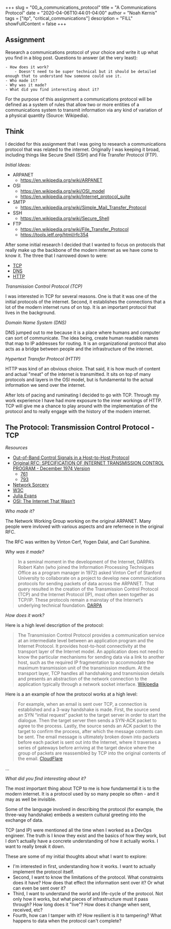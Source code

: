 +++
slug = "00_a_communications_protocol"
title = "A Communications Protocol"
date = "2020-04-06T10:44:01-04:00"
author = "Noah Kernis"
tags = ["itp", "critical_communications"]
description = "FILL"
showFullContent = false
+++

<!-- {{< figure src="img/..." alt="..." caption="[ ... ]" >}} -->

## Assignment

Research a communications protocol of your choice and write it up what you find in a blog post. Questions to answer (at the very least):

	- How does it work?
		- Doesn't need to be super technical but it should be detailed enough that to understand how someone could use it.
	- Who made it?
	- Why was it made?
	- What did you find interesting about it?

For the purpose of this assignment a communications protocol will be defined as a system of rules that allow two or more entities of a communications system to transmit information via any kind of variation of a physical quantity (Source: Wikipedia).

## Think

I decided for this assignment that I was going to research a communications protocol that was related to the internet. Originally I was keeping it broad, including things like Secure Shell (SSH) and File Transfer Protocol (FTP). 

*Initial Ideas:*

 - ARPANET
	- https://en.wikipedia.org/wiki/ARPANET
 - OSI
	- https://en.wikipedia.org/wiki/OSI_model
	- https://en.wikipedia.org/wiki/Internet_protocol_suite
- SMTP
	- https://en.wikipedia.org/wiki/Simple_Mail_Transfer_Protocol
- SSH
	- https://en.wikipedia.org/wiki/Secure_Shell
- FTP
	- https://en.wikipedia.org/wiki/File_Transfer_Protocol
	- https://tools.ietf.org/html/rfc354


After some initial research I decided that I wanted to focus on protocols that really make up the backbone of the modern internet as we have come to know it. The three that I narrowed down to were:

- [TCP](https://en.wikipedia.org/wiki/Transmission_Control_Protocol)
- [DNS](https://en.wikipedia.org/wiki/Domain_Name_System)
- [HTTP](https://en.wikipedia.org/wiki/Hypertext_Transfer_Protocol)

*Transmission Control Protocol (TCP)*

I was interested in TCP for several reasons. One is that it was one of the initial protocols of the internet. Second, it establishes the connections that a lot of the modern internet runs of on top. It is an important protocol that lives in the background. 

*Domain Name System (DNS)*

DNS jumped out to me because it is a place where humans and computer can sort of communicate. The idea being, create human readable names that map to IP addresses for routing. It is an organizational protocol that also acts as a bridge between people and the infrastructure of the internet. 

*Hypertext Transfer Protocol (HTTP)*

HTTP was kind of an obvious choice. That said, it is how much of content and actual "meat" of the internet is transmitted. It sits on top of many protocols and layers in the OSI model, but is fundamental to the actual information we send over the internet. 

After lots of pacing and ruminating I decided to go with TCP. Through my work experience I have had more exposure to the inner workings of HTTP. TCP will give me a chance to play around with the implementation of the protocol and to really engage with the history of the modern internet. 

## The Protocol: Transmission Control Protocol - TCP 

*Resources*

- [Out-of-Band Control Signals in a Host-to-Host Protocol](http://www.networksorcery.com/enp/rfc/rfc721.txt)
- [Original RFC: SPECIFICATION OF INTERNET TRANSMISSION CONTROL PROGRAM - December 1974 Version](https://tools.ietf.org/html/rfc675)
	- [761](https://tools.ietf.org/html/rfc761)
	- [793](https://tools.ietf.org/html/rfc793)
- [Network Sorcery](http://www.networksorcery.com/enp/protocol/tcp.htm)
- [W3C](https://www.w3.org/TR/tcp-udp-sockets/)
- [Julia Evans](https://jvns.ca/blog/2015/11/21/why-you-should-understand-a-little-about-tcp/)
- [OSI: The Internet That Wasn’t](https://spectrum.ieee.org/tech-history/cyberspace/osi-the-internet-that-wasnt)

*Who made it?*

The Network Working Group working on the original ARPANET. Many people were invloved with various aspects and are refernece in the original RFC. 

The RFC was written by Vinton Cerf, Yogen Dalal, and Carl Sunshine.

*Why was it made?*

> In a seminal moment in the development of the Internet, DARPA’s Robert Kahn (who joined the Information Processing Techniques Office as a program manager in 1972) asked Vinton Cerf of Stanford University to collaborate on a project to develop new communications protocols for sending packets of data across the ARPANET. That query resulted in the creation of the Transmission Control Protocol (TCP) and the Internet Protocol (IP), most often seen together as TCP/IP. These protocols remain a mainstay of the Internet’s underlying technical foundation. [DARPA](https://www.darpa.mil/about-us/timeline/tcp-ip)

*How does it work?*

Here is a high level description of the protocol:

> The Transmission Control Protocol provides a communication service at an intermediate level between an application program and the Internet Protocol. It provides host-to-host connectivity at the transport layer of the Internet model. An application does not need to know the particular mechanisms for sending data via a link to another host, such as the required IP fragmentation to accommodate the maximum transmission unit of the transmission medium. At the transport layer, TCP handles all handshaking and transmission details and presents an abstraction of the network connection to the application typically through a network socket interface. [Wikipedia](https://en.wikipedia.org/wiki/Transmission_Control_Protocol)

Here is a an example of how the protocol works at a high level:

> For example, when an email is sent over TCP, a connection is established and a 3-way handshake is made. First, the source send an SYN “initial request” packet to the target server in order to start the dialogue. Then the target server then sends a SYN-ACK packet to agree to the process. Lastly, the source sends an ACK packet to the target to confirm the process, after which the message contents can be sent. The email message is ultimately broken down into packets before each packet is sent out into the Internet, where it traverses a series of gateways before arriving at the target device where the group of packets are reassembled by TCP into the original contents of the email. [CloudFlare](https://www.cloudflare.com/learning/ddos/glossary/tcp-ip/)

...

*What did you find interesting about it?*

The most important thing about TCP to me is how fundamental it is to the modern internet. It is a protocol used by so many people so often - and it may as well be invisible. 

Some of the language involved in describing the protocol (for example, the three-way handshake) embeds a western cultural greeting into the exchange of data.

TCP (and IP) were mentioned all the time when I worked as a DevOps engineer. The truth is I know they exist and the basics of how they work, but I don't actually have a concrete understanding of how it actually works. I want to really break it down.

These are some of my initial thoughts about what I want to explore:

- I'm interested in first, understanding how it works. I want to actually implement the protocol itself.
- Second, I want to know the limitations of the protocol. What constraints does it have? How does that effect the information sent over it? Or what can even be sent over it?
- Third, I want to understand the world and life-cycle of the protocol. Not only how it works, but what pieces of infrastructure must it pass through? How long does it "live"? How does it change when sent, received, etc?
- Fourth, how can I tamper with it? How resilient is it to tampering? What happens to data when the protocol can't complete?
